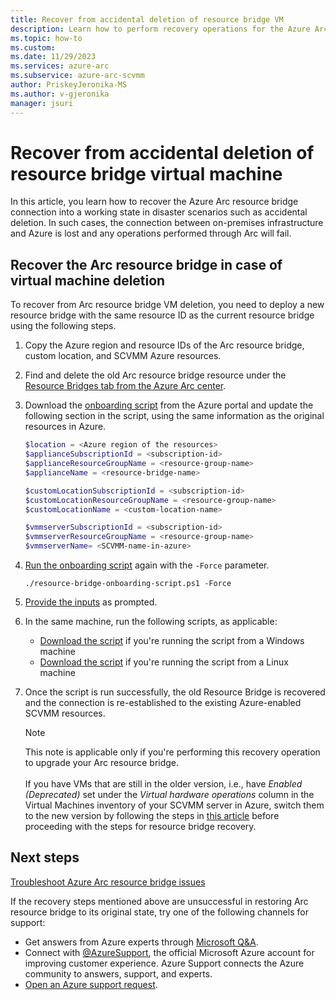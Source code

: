 ```yaml
---
title: Recover from accidental deletion of resource bridge VM
description: Learn how to perform recovery operations for the Azure Arc resource bridge VM in Azure Arc-enabled System Center Virtual Machine Manager disaster scenarios.
ms.topic: how-to 
ms.custom:
ms.date: 11/29/2023
ms.services: azure-arc
ms.subservice: azure-arc-scvmm
author: PriskeyJeronika-MS
ms.author: v-gjeronika
manager: jsuri
---
```


# Recover from accidental deletion of resource bridge virtual machine

In this article, you learn how to recover the Azure Arc resource bridge connection into a working state in disaster scenarios such as accidental deletion. In such cases, the connection between on-premises infrastructure and Azure is lost and any operations performed through Arc will fail.

## Recover the Arc resource bridge in case of virtual machine deletion

To recover from Arc resource bridge VM deletion, you need to deploy a new resource bridge with the same resource ID as the current resource bridge using the following steps.

1. Copy the Azure region and resource IDs of the Arc resource bridge, custom location, and SCVMM Azure resources.

2. Find and delete the old Arc resource bridge resource under the [Resource Bridges tab from the Azure Arc center](https://ms.portal.azure.com/#view/Microsoft_Azure_HybridCompute/AzureArcCenterBlade/~/resourceBridges).

3. Download the [onboarding script](/azure/azure-arc/system-center-virtual-machine-manager/quickstart-connect-system-center-virtual-machine-manager-to-arc#download-the-onboarding-script) from the Azure portal and update the following section in the script, using the same information as the original resources in Azure.

    ```powershell
    $location = <Azure region of the resources>
    $applianceSubscriptionId = <subscription-id>
    $applianceResourceGroupName = <resource-group-name>
    $applianceName = <resource-bridge-name>

    $customLocationSubscriptionId = <subscription-id>
    $customLocationResourceGroupName = <resource-group-name>
    $customLocationName = <custom-location-name>

    $vmmserverSubscriptionId = <subscription-id>
    $vmmserverResourceGroupName = <resource-group-name>
    $vmmserverName= <SCVMM-name-in-azure>
    ```

4. [Run the onboarding script](/azure/azure-arc/system-center-virtual-machine-manager/quickstart-connect-system-center-virtual-machine-manager-to-arc#download-the-onboarding-script) again with the `-Force` parameter.

    ``` powershell-interactive
    ./resource-bridge-onboarding-script.ps1 -Force
    ```

5. [Provide the inputs](/azure/azure-arc/system-center-virtual-machine-manager/quickstart-connect-system-center-virtual-machine-manager-to-arc#script-runtime) as prompted.

6. In the same machine, run the following scripts, as applicable:
     - [Download the script](https://download.microsoft.com/download/6/b/4/6b4a5009-fed8-46c2-b22b-b24a4d0a06e3/arcvmm-appliance-dr.ps1) if you're running the script from a Windows machine
     - [Download the script](https://download.microsoft.com/download/0/5/c/05c2bcb8-87f8-4ead-9757-a87a0759071c/arcvmm-appliance-dr.sh) if you're running the script from a Linux machine

7. Once the script is run successfully, the old Resource Bridge is recovered and the connection is re-established to the existing Azure-enabled SCVMM resources.

    >[!Note]
    > This note is applicable only if you're performing this recovery operation to upgrade your Arc resource bridge.<br><br>
    > If you have VMs that are still in the older version, i.e., have *Enabled (Deprecated)* set under the *Virtual hardware operations* column in the Virtual Machines inventory of your SCVMM server in Azure, switch them to the new version by following the steps in [this article](./switch-to-the-new-version-scvmm.md#switch-to-the-new-version-existing-customer) before proceeding with the steps for resource bridge recovery.

## Next steps

[Troubleshoot Azure Arc resource bridge issues](../resource-bridge/troubleshoot-resource-bridge.md)

If the recovery steps mentioned above are unsuccessful in restoring Arc resource bridge to its original state, try one of the following channels for support:

- Get answers from Azure experts through [Microsoft Q&A](/answers/topics/azure-arc.html).
- Connect with [@AzureSupport](https://twitter.com/azuresupport), the official Microsoft Azure account for improving customer experience. Azure Support connects the Azure community to answers, support, and experts.
- [Open an Azure support request](../../azure-portal/supportability/how-to-create-azure-support-request.md).